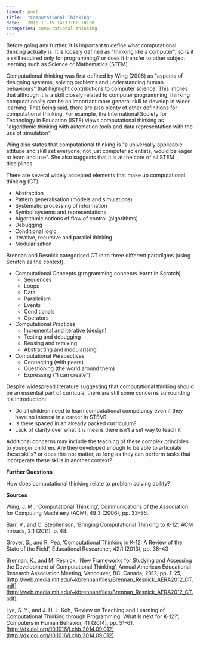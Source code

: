 ```yaml
---
layout: post
title:  "Computational Thinking"
date:   2016-11-15 14:17:00 +0100
categories: computational-thinking
---
```


Before going any further, it is important to define what computational thinking actually is. It is loosely defined as "thinking like a computer", so is it a skill required only for programming? or does it transfer to other subject learning such as Science or Mathematics (STEM).

Computational thinking was first defined by Wing (2006) as "aspects of designing systems, solving problems and understanding human behaviours" that highlight contributions to computer science. This implies that although it is a skill closely related to computer programming, thinking computationally can be an important more general skill to develop in wider learning. That being said, there are also plenty of other definitions for computational thinking. For example, the International Society for Technology in Education (ISTE) views computational thinking as "algorithmic thinking with automation tools and data representation with the use of simulation".

Wing also states that computational thinking is "a universally applicable attitude and skill set everyone, not just computer scientists, would be eager to learn and use". She also suggests that it is at the core of all STEM disciplines.

There are several widely accepted elements that make up computational thinking (CT):

- Abstraction
- Pattern generalisation (models and simulations)
- Systematic processing of information
- Symbol systems and representations
- Algorithmic notions of flow of control (algorithms)
- Debugging
- Conditional logic
- Iterative, recursive and parallel thinking
- Modularisation

Brennan and Resnick categorised CT in to three different paradigms (using Scratch as the context).

- Computational Concepts (programming concepts learnt in Scratch)
	- Sequences
	- Loops
	- Data
	- Parallelism
	- Events
	- Conditionals
	- Operators
- Computational Practices
	- Incremental and iterative (design)
	- Testing and debugging
	- Reusing and remixing
	- Abstracting and modularising
- Computational Perspectives
	- Connecting (with peers)
	- Questioning (the world around them)
	- Expressing ("I can create")

Despite widespread literature suggesting that computational thinking should be an essential part of curricula, there are still some concerns surrounding it's introduction:

- Do all children need to learn computational competancy even if they have no interest in a career in STEM?
- Is there spaced in an already packed curriculum?
- Lack of clarity over what it is means there isn't a set way to teach it

Additional concerns may include the teaching of these complex principles to younger children. Are they developed enough to be able to articulate these skills? or does this not matter, as long as they can perform tasks that incorperate these skills in another context?

**Further Questions**

How does computational thinking relate to problem solving ability?

**Sources**

Wing, J. M., ‘Computational Thinking’, Communications of the Association for Computing Machinery (ACM), 49:3 (2006), pp. 33–35.

Barr, V., and C. Stephenson, ‘Bringing Computational Thinking to K-12’, ACM Inroads, 2:1 (2011), p. 48.

Grover, S., and R. Pea, ‘Computational Thinking in K-12: A Review of the State of the Field’, Educational Researcher, 42:1 (2013), pp. 38–43

Brennan, K., and M. Resnick, ‘New Frameworks for Studying and Assessing the Development of Computational Thinking’, Annual American Educational Research Association Meeting, Vancouver, BC, Canada, 2012, pp. 1–25, [http://web.media.mit.edu/~kbrennan/files/Brennan_Resnick_AERA2012_CT.pdf](http://web.media.mit.edu/~kbrennan/files/Brennan_Resnick_AERA2012_CT.pdf).

Lye, S. Y., and J. H. L. Koh, ‘Review on Teaching and Learning of Computational Thinking through Programming: What Is next for K-12?’, Computers in Human Behavior, 41 (2014), pp. 51–61, [http://dx.doi.org/10.1016/j.chb.2014.09.012](http://dx.doi.org/10.1016/j.chb.2014.09.012).

